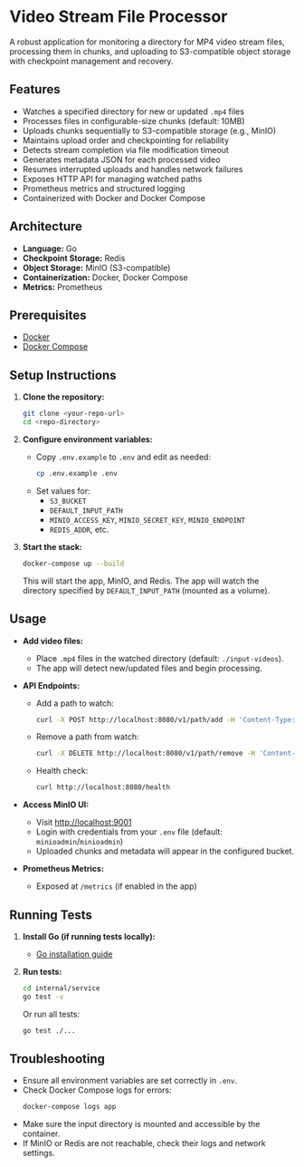 # Video Stream File Processor

A robust application for monitoring a directory for MP4 video stream files, processing them in chunks, and uploading to S3-compatible object storage with checkpoint management and recovery.

## Features
- Watches a specified directory for new or updated `.mp4` files
- Processes files in configurable-size chunks (default: 10MB)
- Uploads chunks sequentially to S3-compatible storage (e.g., MinIO)
- Maintains upload order and checkpointing for reliability
- Detects stream completion via file modification timeout
- Generates metadata JSON for each processed video
- Resumes interrupted uploads and handles network failures
- Exposes HTTP API for managing watched paths
- Prometheus metrics and structured logging
- Containerized with Docker and Docker Compose

## Architecture
- **Language:** Go
- **Checkpoint Storage:** Redis
- **Object Storage:** MinIO (S3-compatible)
- **Containerization:** Docker, Docker Compose
- **Metrics:** Prometheus

## Prerequisites
- [Docker](https://www.docker.com/get-started)
- [Docker Compose](https://docs.docker.com/compose/)

## Setup Instructions

1. **Clone the repository:**
   ```sh
   git clone <your-repo-url>
   cd <repo-directory>
   ```

2. **Configure environment variables:**
   - Copy `.env.example` to `.env` and edit as needed:
     ```sh
     cp .env.example .env
     ```
   - Set values for:
     - `S3_BUCKET`
     - `DEFAULT_INPUT_PATH`
     - `MINIO_ACCESS_KEY`, `MINIO_SECRET_KEY`, `MINIO_ENDPOINT`
     - `REDIS_ADDR`, etc.

3. **Start the stack:**
   ```sh
   docker-compose up --build
   ```
   This will start the app, MinIO, and Redis. The app will watch the directory specified by `DEFAULT_INPUT_PATH` (mounted as a volume).

## Usage

- **Add video files:**
  - Place `.mp4` files in the watched directory (default: `./input-videos`).
  - The app will detect new/updated files and begin processing.

- **API Endpoints:**
  - Add a path to watch:
    ```sh
    curl -X POST http://localhost:8080/v1/path/add -H 'Content-Type: application/json' -d '{"path": "/input-videos"}'
    ```
  - Remove a path from watch:
    ```sh
    curl -X DELETE http://localhost:8080/v1/path/remove -H 'Content-Type: application/json' -d '{"path": "/input-videos"}'
    ```
  - Health check:
    ```sh
    curl http://localhost:8080/health
    ```

- **Access MinIO UI:**
  - Visit [http://localhost:9001](http://localhost:9001)
  - Login with credentials from your `.env` file (default: `minioadmin`/`minioadmin`)
  - Uploaded chunks and metadata will appear in the configured bucket.

- **Prometheus Metrics:**
  - Exposed at `/metrics` (if enabled in the app)

## Running Tests

1. **Install Go (if running tests locally):**
   - [Go installation guide](https://golang.org/doc/install)

2. **Run tests:**
   ```sh
   cd internal/service
   go test -v
   ```
   Or run all tests:
   ```sh
   go test ./...
   ```

## Troubleshooting
- Ensure all environment variables are set correctly in `.env`.
- Check Docker Compose logs for errors:
  ```sh
  docker-compose logs app
  ```
- Make sure the input directory is mounted and accessible by the container.
- If MinIO or Redis are not reachable, check their logs and network settings.
